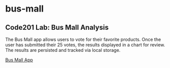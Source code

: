 # bus-mall

## Code201 Lab: Bus Mall Analysis

The Bus Mall app allows users to vote for their favorite products. Once the user has submitted their 25 votes, the results displayed in a chart for review. The results are persisted and tracked via local storage.

[Bus Mall App](https://ehammes.github.io/bus-mall)
